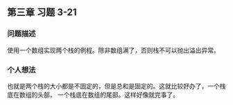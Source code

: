 ## 第三章 习题 3-21

### 问题描述

使用一个数组实现两个栈的例程。除非数组满了，否则栈不可以抛出溢出异常。

### 个人想法

也就是两个栈的大小都是不固定的，但是总和是固定的。这就比较好办了，一个栈底在数组的头部，
一个栈底在数组的尾部。这样好像就完事了。